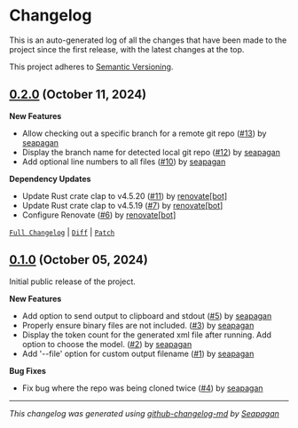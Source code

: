 # Changelog

This is an auto-generated log of all the changes that have been made to the
project since the first release, with the latest changes at the top.

This project adheres to [Semantic Versioning](https://semver.org/spec/v2.0.0.html).


## [0.2.0](https://github.com/seapagan/bundle-repo/releases/tag/0.2.0) (October 11, 2024)

**New Features**

- Allow checking out a specific branch for a remote git repo ([#13](https://github.com/seapagan/bundle-repo/pull/13)) by [seapagan](https://github.com/seapagan)
- Display the branch name for detected local git repo ([#12](https://github.com/seapagan/bundle-repo/pull/12)) by [seapagan](https://github.com/seapagan)
- Add optional line numbers to all files ([#10](https://github.com/seapagan/bundle-repo/pull/10)) by [seapagan](https://github.com/seapagan)

**Dependency Updates**

- Update Rust crate clap to v4.5.20 ([#11](https://github.com/seapagan/bundle-repo/pull/11)) by [renovate[bot]](https://github.com/apps/renovate)
- Update Rust crate clap to v4.5.19 ([#7](https://github.com/seapagan/bundle-repo/pull/7)) by [renovate[bot]](https://github.com/apps/renovate)
- Configure Renovate ([#6](https://github.com/seapagan/bundle-repo/pull/6)) by [renovate[bot]](https://github.com/apps/renovate)

[`Full Changelog`](https://github.com/seapagan/bundle-repo/compare/0.1.0...0.2.0) | [`Diff`](https://github.com/seapagan/bundle-repo/compare/0.1.0...0.2.0.diff) | [`Patch`](https://github.com/seapagan/bundle-repo/compare/0.1.0...0.2.0.patch)

## [0.1.0](https://github.com/seapagan/bundle-repo/releases/tag/0.1.0) (October 05, 2024)

Initial public release of the project.

**New Features**

- Add option to send output to clipboard and stdout ([#5](https://github.com/seapagan/bundle-repo/pull/5)) by [seapagan](https://github.com/seapagan)
- Properly ensure binary files are not included. ([#3](https://github.com/seapagan/bundle-repo/pull/3)) by [seapagan](https://github.com/seapagan)
- Display the token count for the generated xml file after running. Add option to choose the model. ([#2](https://github.com/seapagan/bundle-repo/pull/2)) by [seapagan](https://github.com/seapagan)
- Add '--file' option for custom output filename ([#1](https://github.com/seapagan/bundle-repo/pull/1)) by [seapagan](https://github.com/seapagan)

**Bug Fixes**

- Fix bug where the repo was being cloned twice ([#4](https://github.com/seapagan/bundle-repo/pull/4)) by [seapagan](https://github.com/seapagan)

---
*This changelog was generated using [github-changelog-md](http://changelog.seapagan.net/) by [Seapagan](https://github.com/seapagan)*
